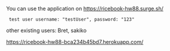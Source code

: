 You can use the application on https://ricebook-hw88.surge.sh/

```
 test user username: "testUser", password: "123" 
```

other existing users: Bret, sakiko

https://ricebook-hw88-bca234b45bd7.herokuapp.com/

